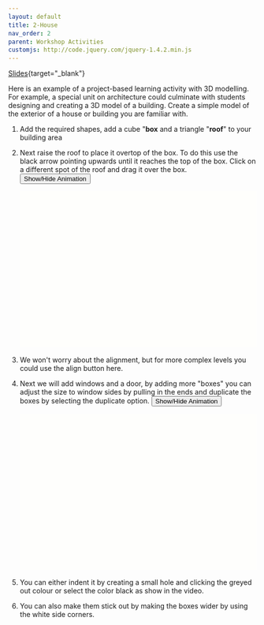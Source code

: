 ```yaml
---
layout: default
title: 2-House
nav_order: 2
parent: Workshop Activities
customjs: http://code.jquery.com/jquery-1.4.2.min.js
---
```


[Slides](https://docs.google.com/presentation/d/1SE1AWqsd_q2Td5k5wWqYX8y7-4xSoFo_/edit?usp=sharing&ouid=112244992976166574655&rtpof=true&sd=true){target="_blank"}

Here is an example of a project-based learning activity with 3D modelling. For example, a special unit on architecture could culminate with students designing and creating a 3D model of a building. Create a simple model of the exterior of a house or building you are familiar with.

1. Add the required shapes, add a cube "**box** and a triangle "**roof**" to your building area
2. Next raise the roof to place it overtop of the box. To do this use the black arrow pointing upwards until it reaches the top of the box. Click on a different spot of the roof and drag it over the box.
     <button onclick="toggle('gif1')">Show/Hide Animation</button>
        <div id="gif1">
        <img src="images/gif-house1.gif">
        </div>

3. We won't worry about the alignment, but for more complex levels you could use the align button here.

4. Next we will add windows and a door, by adding more "boxes" you can adjust the size to window sides by pulling in the ends and duplicate the boxes by selecting the duplicate option. 
     <button onclick="toggle('gif2')">Show/Hide Animation</button>
        <div id="gif2">
        <img src="images/gif-house2.gif">
        </div>

5. You can either indent it by creating a small hole and clicking the greyed out colour or select the color black as show in the video.
6. You can also make them stick out by making the boxes wider by using the white side corners.


<script>  

    function toggle(input) {
        var x = document.getElementById(input);
        if (x.style.display === "none") {
            x.style.display = "block";
        } else {
            x.style.display = "none";
        }
    }
</script>

